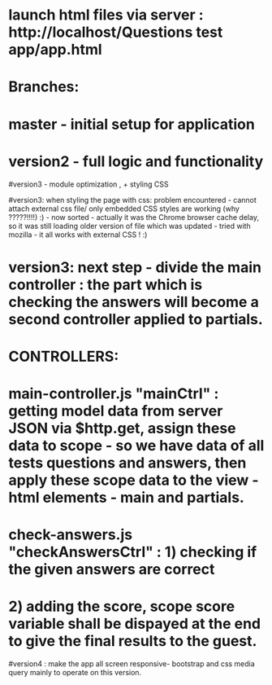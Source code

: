 # launch html files via server : http://localhost/Questions test app/app.html
# Branches:
# master - initial setup for application
# version2 - full logic and functionality
#version3 - module optimization , + styling CSS

#version3: when styling the page with css: problem encountered - cannot attach external css file/ only embedded CSS styles are working (why ?????!!!!) :) - now sorted - actually it was the Chrome browser cache delay, so it was still loading older version of file which was updated - tried with mozilla - it all works with external CSS ! :)

# version3: next step - divide the main controller : the part which is checking the answers will become a second controller applied to partials.

# CONTROLLERS: 
# main-controller.js "mainCtrl" : getting model data from server JSON via $http.get, assign these data to scope - so we have data of all tests questions and answers, then apply these scope data to the view - html elements - main and partials.

# check-answers.js   "checkAnswersCtrl" : 1) checking if the given answers are correct
# 2) adding the score, scope score variable shall be dispayed at the end to give the final results to the guest.

#version4 : make the app all screen responsive- bootstrap and css media query mainly to operate on this version.